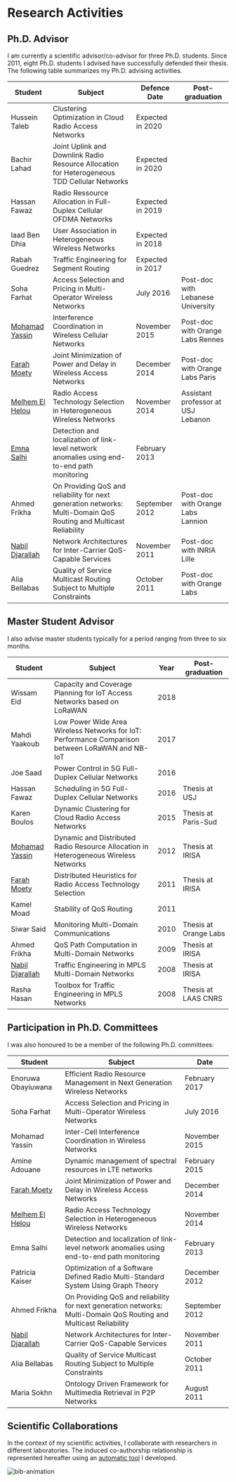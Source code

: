 # Research Activities

## Ph.D. Advisor
I am currently a scientific advisor/co-advisor for three Ph.D. students. Since 2011, eight Ph.D. students I advised have successfully defended their thesis. The following table summarizes my Ph.D. advising activities.

Student | Subject  | Defence Date   |  Post-graduation
--------|----------|----------------|-----------------                   
Hussein Taleb | Clustering Optimization in Cloud Radio Access Networks | Expected in 2020 |
Bachir Lahad | Joint Uplink and Downlink Radio Resource Allocation for Heterogeneous TDD Cellular Networks | Expected in 2020 |
Hassan Fawaz | Radio Ressource Allocation in Full-Duplex Cellular OFDMA Networks | Expected in 2019 |
Iaad Ben Dhia | User Association in Heterogeneous Wireless Networks | Expected in 2018 |
Rabah Guedrez | Traffic Engineering for Segment Routing | Expected in 2017 |
Soha Farhat	| Access Selection and Pricing in Multi-Operator Wireless Networks |	July 2016 | Post-doc with Lebanese University 	
[Mohamad Yassin](http://www.irisa.fr/atnet/Members/mohamad-yassin)	| Interference Coordination in Wireless Cellular Networks |	November 2015	| Post-doc with Orange Labs Rennes
[Farah Moety](http://www.irisa.fr/atnet/Members/farah-moety)	| Joint Minimization of Power and Delay in Wireless Access Networks |	December 2014	 | Post-doc with Orange Labs Paris
[Melhem El Helou](http://www.irisa.fr/atnet/Members/melhem-helou)	| Radio Access Technology Selection in Heterogeneous Wireless Networks|	November 2014 |	Assistant professor at USJ Lebanon
[Emna Salhi](http://www.irisa.fr/atnet/Members/emna-salhi) |	Detection and localization of link-level network anomalies using end-to-end path monitoring |	February 2013	|
Ahmed Frikha |	On Providing QoS and reliability for next generation networks: Multi-Domain QoS Routing and Multicast Reliability	| September 2012 |	Post-doc with Orange Labs Lannion
[Nabil Djarallah](http://chercheurs.lille.inria.fr/~djaralla/Nabil_Djarallah/Home.html)	| Network Architectures for Inter-Carrier QoS-Capable Services |	November 2011	 | Post-doc with INRIA Lille
Alia Bellabas	 | Quality of Service Multicast Routing Subject to Multiple Constraints |	October 2011	| Post-doc with Orange Labs

## Master Student Advisor
I also advise master students typically for a period ranging from three to six months.


Student	| Subject	| Year	| Post-graduation
----------|---------|-----|-----------------
Wissam Eid | Capacity and Coverage Planning for IoT Access Networks based on LoRaWAN | 2018
Mahdi Yaakoub | Low Power Wide Area Wireless Networks for IoT: Performance Comparison between LoRaWAN and NB-IoT | 2017
Joe Saad | Power Control in 5G Full-Duplex Cellular Networks | 2016
Hassan Fawaz | Scheduling in 5G Full-Duplex Cellular Networks | 2016 | Thesis at USJ
Karen Boulos | Dynamic Clustering for Cloud Radio Access Networks | 2015 | Thesis at Paris-Sud
[Mohamad Yassin](http://www.irisa.fr/atnet/Members/mohamad-yassin)	| Dynamic and Distributed Radio Resource Allocation in Heterogeneous Wireless Networks |	2012	| Thesis at IRISA
[Farah Moety](http://www.irisa.fr/atnet/Members/farah-moety) | 	Distributed Heuristics for Radio Access Technology Selection |	2011	| Thesis at IRISA
Kamel Moad	| Stability of QoS Routing	| 2011|
Siwar Said	|Monitoring Multi-Domain Communications	|2010	|Thesis at Orange Labs
Ahmed Frikha	|QoS Path Computation in Multi-Domain Networks|	2009	|Thesis at IRISA
[Nabil Djarallah](http://chercheurs.lille.inria.fr/~djaralla/Nabil_Djarallah/Home.html)|	Traffic Engineering in MPLS Multi-Domain Networks|	2008	|Thesis at IRISA
Rasha Hasan	|Toolbox for Traffic Engineering in MPLS Networks|	2008|	Thesis at LAAS CNRS

## Participation in Ph.D. Committees
I was also honoured to be a member of the following Ph.D. committees:


Student  | Subject|	Date
---------|--------|-----
Enoruwa Obayiuwana | Efficient Radio Resource Management in Next Generation Wireless Networks | February 2017
Soha Farhat	| Access Selection and Pricing in Multi-Operator Wireless Networks |	July 2016
Mohamad Yassin | Inter-Cell Interference Coordination in Wireless Networks | November 2015
Amine Adouane | Dynamic management of spectral resources in LTE networks | February 2015
[Farah Moety](http://www.irisa.fr/atnet/Members/farah-moety)	|Joint Minimization of Power and Delay in Wireless Access Networks|	December 2014
[Melhem El Helou](http://www.irisa.fr/atnet/Members/melhem-helou)	|Radio Access Technology Selection in Heterogeneous Wireless Networks|	November 2014
Emna Salhi	|Detection and localization of link-level network anomalies using end-to-end path monitoring|	February 2013
Patricia Kaiser|	Optimization of a Software Defined Radio Multi-Standard System Using Graph Theory|	December 2012
Ahmed Frikha	|On Providing QoS and reliability for next generation networks: Multi-Domain QoS Routing and Multicast Reliability	|September 2012
[Nabil Djarallah](http://chercheurs.lille.inria.fr/~djaralla/Nabil_Djarallah/Home.html)	|Network Architectures for Inter-Carrier QoS-Capable Services|	November 2011
Alia Bellabas	 | Quality of Service Multicast Routing Subject to Multiple Constraints|	October 2011
Maria Sokhn	|Ontology Driven Framework for Multimedia Retrieval in P2P Networks|	August 2011


## Scientific Collaborations
In the context of my scientific activities, I collaborate with researchers in different laboratories. The induced co-authorship relationship is represented hereafter using an [automatic tool](http://wiki.lahoud.fr/doku.php?id=bibliography_visualization) I developed.

<img alt="bib-animation" src="../img/bib-animation.gif" class="img-responsive">
